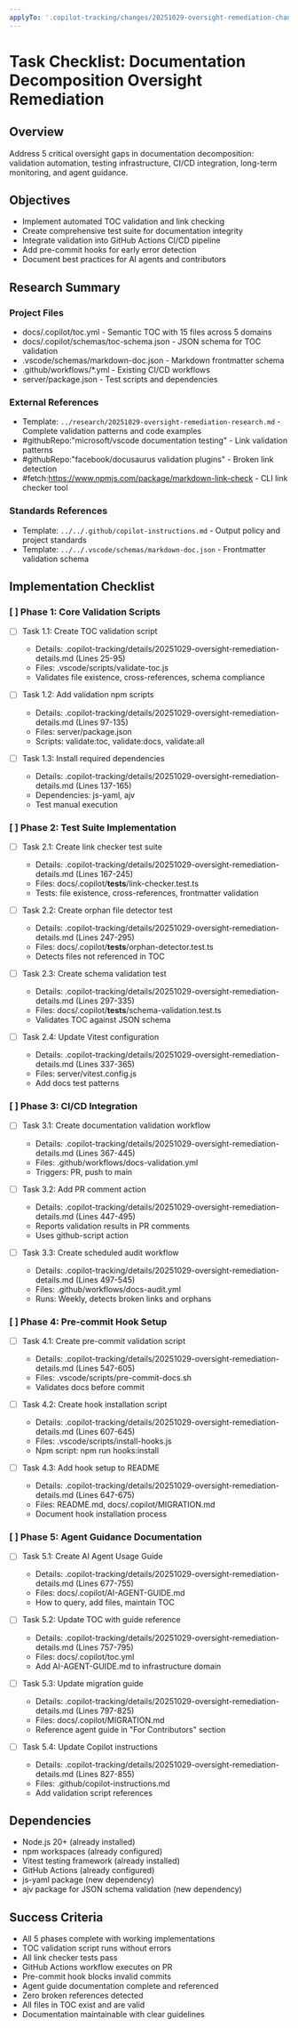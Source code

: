 ```yaml
---
applyTo: '.copilot-tracking/changes/20251029-oversight-remediation-changes.md'
---
```


<!-- markdownlint-disable-file -->

# Task Checklist: Documentation Decomposition Oversight Remediation

## Overview

Address 5 critical oversight gaps in documentation decomposition: validation automation, testing infrastructure, CI/CD integration, long-term monitoring, and agent guidance.

## Objectives

- Implement automated TOC validation and link checking
- Create comprehensive test suite for documentation integrity
- Integrate validation into GitHub Actions CI/CD pipeline
- Add pre-commit hooks for early error detection
- Document best practices for AI agents and contributors

## Research Summary

### Project Files

- docs/.copilot/toc.yml - Semantic TOC with 15 files across 5 domains
- docs/.copilot/schemas/toc-schema.json - JSON schema for TOC validation
- .vscode/schemas/markdown-doc.json - Markdown frontmatter schema
- .github/workflows/*.yml - Existing CI/CD workflows
- server/package.json - Test scripts and dependencies

### External References

- Template: `../research/20251029-oversight-remediation-research.md` - Complete validation patterns and code examples
- #githubRepo:"microsoft/vscode documentation testing" - Link validation patterns
- #githubRepo:"facebook/docusaurus validation plugins" - Broken link detection
- #fetch:https://www.npmjs.com/package/markdown-link-check - CLI link checker tool

### Standards References

- Template: `../../.github/copilot-instructions.md` - Output policy and project standards
- Template: `../../.vscode/schemas/markdown-doc.json` - Frontmatter validation schema

## Implementation Checklist

### [ ] Phase 1: Core Validation Scripts

- [ ] Task 1.1: Create TOC validation script
  - Details: .copilot-tracking/details/20251029-oversight-remediation-details.md (Lines 25-95)
  - Files: .vscode/scripts/validate-toc.js
  - Validates file existence, cross-references, schema compliance

- [ ] Task 1.2: Add validation npm scripts
  - Details: .copilot-tracking/details/20251029-oversight-remediation-details.md (Lines 97-135)
  - Files: server/package.json
  - Scripts: validate:toc, validate:docs, validate:all

- [ ] Task 1.3: Install required dependencies
  - Details: .copilot-tracking/details/20251029-oversight-remediation-details.md (Lines 137-165)
  - Dependencies: js-yaml, ajv
  - Test manual execution

### [ ] Phase 2: Test Suite Implementation

- [ ] Task 2.1: Create link checker test suite
  - Details: .copilot-tracking/details/20251029-oversight-remediation-details.md (Lines 167-245)
  - Files: docs/.copilot/__tests__/link-checker.test.ts
  - Tests: file existence, cross-references, frontmatter validation

- [ ] Task 2.2: Create orphan file detector test
  - Details: .copilot-tracking/details/20251029-oversight-remediation-details.md (Lines 247-295)
  - Files: docs/.copilot/__tests__/orphan-detector.test.ts
  - Detects files not referenced in TOC

- [ ] Task 2.3: Create schema validation test
  - Details: .copilot-tracking/details/20251029-oversight-remediation-details.md (Lines 297-335)
  - Files: docs/.copilot/__tests__/schema-validation.test.ts
  - Validates TOC against JSON schema

- [ ] Task 2.4: Update Vitest configuration
  - Details: .copilot-tracking/details/20251029-oversight-remediation-details.md (Lines 337-365)
  - Files: server/vitest.config.js
  - Add docs test patterns

### [ ] Phase 3: CI/CD Integration

- [ ] Task 3.1: Create documentation validation workflow
  - Details: .copilot-tracking/details/20251029-oversight-remediation-details.md (Lines 367-445)
  - Files: .github/workflows/docs-validation.yml
  - Triggers: PR, push to main

- [ ] Task 3.2: Add PR comment action
  - Details: .copilot-tracking/details/20251029-oversight-remediation-details.md (Lines 447-495)
  - Reports validation results in PR comments
  - Uses github-script action

- [ ] Task 3.3: Create scheduled audit workflow
  - Details: .copilot-tracking/details/20251029-oversight-remediation-details.md (Lines 497-545)
  - Files: .github/workflows/docs-audit.yml
  - Runs: Weekly, detects broken links and orphans

### [ ] Phase 4: Pre-commit Hook Setup

- [ ] Task 4.1: Create pre-commit validation script
  - Details: .copilot-tracking/details/20251029-oversight-remediation-details.md (Lines 547-605)
  - Files: .vscode/scripts/pre-commit-docs.sh
  - Validates docs before commit

- [ ] Task 4.2: Create hook installation script
  - Details: .copilot-tracking/details/20251029-oversight-remediation-details.md (Lines 607-645)
  - Files: .vscode/scripts/install-hooks.js
  - Npm script: npm run hooks:install

- [ ] Task 4.3: Add hook setup to README
  - Details: .copilot-tracking/details/20251029-oversight-remediation-details.md (Lines 647-675)
  - Files: README.md, docs/.copilot/MIGRATION.md
  - Document hook installation process

### [ ] Phase 5: Agent Guidance Documentation

- [ ] Task 5.1: Create AI Agent Usage Guide
  - Details: .copilot-tracking/details/20251029-oversight-remediation-details.md (Lines 677-755)
  - Files: docs/.copilot/AI-AGENT-GUIDE.md
  - How to query, add files, maintain TOC

- [ ] Task 5.2: Update TOC with guide reference
  - Details: .copilot-tracking/details/20251029-oversight-remediation-details.md (Lines 757-795)
  - Files: docs/.copilot/toc.yml
  - Add AI-AGENT-GUIDE.md to infrastructure domain

- [ ] Task 5.3: Update migration guide
  - Details: .copilot-tracking/details/20251029-oversight-remediation-details.md (Lines 797-825)
  - Files: docs/.copilot/MIGRATION.md
  - Reference agent guide in "For Contributors" section

- [ ] Task 5.4: Update Copilot instructions
  - Details: .copilot-tracking/details/20251029-oversight-remediation-details.md (Lines 827-855)
  - Files: .github/copilot-instructions.md
  - Add validation script references

## Dependencies

- Node.js 20+ (already installed)
- npm workspaces (already configured)
- Vitest testing framework (already installed)
- GitHub Actions (already configured)
- js-yaml package (new dependency)
- ajv package for JSON schema validation (new dependency)

## Success Criteria

- All 5 phases complete with working implementations
- TOC validation script runs without errors
- All link checker tests pass
- GitHub Actions workflow executes on PR
- Pre-commit hook blocks invalid commits
- Agent guide documentation complete and referenced
- Zero broken references detected
- All files in TOC exist and are valid
- Documentation maintainable with clear guidelines
